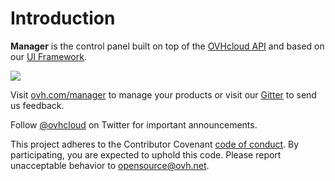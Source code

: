 # Introduction

**Manager** is the control panel built on top of the [OVHcloud API](https://api.ovh.com/) and based on our [UI Framework](https://github.com/ovh-ux/ovh-ui-kit).

![](https://raw.githubusercontent.com/ovh/manager/master/media/public-cloud.jpg)

Visit [ovh.com/manager](https://ovh.com/manager) to manage your products or visit our [Gitter](https://gitter.im/ovh/ux) to send us feedback.

Follow [@ovhcloud](https://twitter.com/ovhcloud) on Twitter for important
announcements.

This project adheres to the Contributor Covenant [code of conduct](https://github.com/ovh/.github/tree/master/CODE_OF_CONDUCT.md).
By participating, you are expected to uphold this code. Please report unacceptable behavior to opensource@ovh.net.
